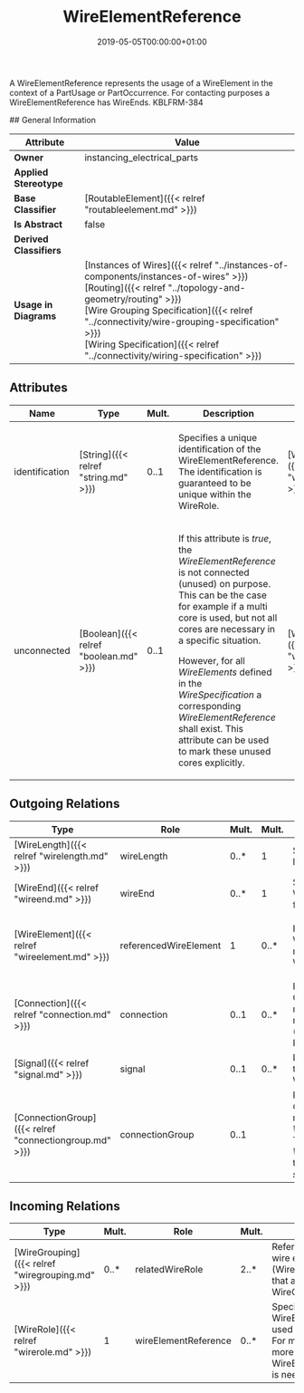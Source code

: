 ﻿---
title: WireElementReference
toc: false
type: specs
date: "2019-05-05T00:00:00+01:00"
draft: false
menu_name: vec120

# Prev/next pager order (if `docs_section_pager` enabled in `params.toml`)
weight: 
---
<html>   <head>     </head>   <body>     <p> A WireElementReference represents the usage of a WireElement in the context of a PartUsage or PartOccurrence. For contacting purposes a WireElementReference has WireEnds. KBLFRM-384      </p>    </body> </html> 
## General Information

| Attribute               | Value |
|-------------------------|-------|
| **Owner**               | instancing_electrical_parts |
| **Applied Stereotype**  |   |
| **Base Classifier**     | [RoutableElement]({{< relref "routableelement.md" >}})<br/>  |
| **Is Abstract**         | false |
| **Derived Classifiers** |   |
| **Usage in Diagrams**   | [Instances of Wires]({{< relref "../instances-of-components/instances-of-wires" >}})<br/> [Routing]({{< relref "../topology-and-geometry/routing" >}})<br/> [Wire Grouping Specification]({{< relref "../connectivity/wire-grouping-specification" >}})<br/> [Wiring Specification]({{< relref "../connectivity/wiring-specification" >}})<br/>  |

## Attributes
|  Name  |  Type  |  Mult.  |  Description  |  Owning Classifier  |
|--------|--------|---------|---------------|--------------|
|identification | [String]({{< relref "string.md" >}}) | 0..1 | <html>   <head>     </head>   <body>     <p> Specifies a unique identification of the WireElementReference. The identification is guaranteed to be unique within the WireRole.      </p>    </body> </html>  | [WireElementReference]({{< relref "wireelementreference.md" >}}) |
|unconnected | [Boolean]({{< relref "boolean.md" >}}) | 0..1 | <html>   <head>     </head>   <body>     <p> If this attribute is <i>true</i>, the <i>WireElementReference</i> is not connected (unused) on purpose. This can be the case for example if a multi core is used, but not all cores are necessary in a specific situation.      </p>      <p> However, for all <i>WireElements</i> defined in the <i>WireSpecification</i> a corresponding <i>WireElementReference</i> shall exist. This attribute can be used to mark these unused cores explicitly.      </p>  </body> </html> | [WireElementReference]({{< relref "wireelementreference.md" >}}) |

## Outgoing Relations
|    Type  |   Role   |   Mult.   |   Mult.   |   Description   |
|----------|----------|-----------|-----------|-----------------|
| [WireLength]({{< relref "wirelength.md" >}}) | wireLength | 0..* | 1 | Specifies the different length of a wire.   |
| [WireEnd]({{< relref "wireend.md" >}}) | wireEnd | 0..* | 1 | Specifies the ends of the WireElementReference for contacting purposes.   |
| [WireElement]({{< relref "wireelement.md" >}}) | referencedWireElement | 1 | 0..* | <html>   <head>     </head>   <body>     <p> References the WireElement that is represented by the WireElementReference.      </p>    </body> </html>  |
| [Connection]({{< relref "connection.md" >}}) | connection | 0..1 | 0..* | References the Connection that is realized by the referenced WireElement (WireElementReference). KBLFRM-341  |
| [Signal]({{< relref "signal.md" >}}) | signal | 0..1 | 0..* | References the signal that is transmitted by the WireElementReference.  |
| [ConnectionGroup]({{< relref "connectiongroup.md" >}}) | connectionGroup | 0..1 |  | <html>   <head>     </head>   <body> References the <i>ConnectionGroup</i> that is realized by this <i>WireElementReference.</i> This applies normally to <i>WireElementReference </i>that have <i>subWireElements</i>.</body> </html> |
##  Incoming Relations
|    Type  |   Mult.  |   Role    |   Mult.   |   Description  |
|----------|----------|-----------|-----------|----------------|
| [WireGrouping]({{< relref "wiregrouping.md" >}}) | 0..* | relatedWireRole | 2..* | References the concrete wire elements (WireElementReference) that are grouped by the WireGrouping.   |
| [WireRole]({{< relref "wirerole.md" >}}) | 1 | wireElementReference | 0..* | Specifies the WireElementReferences used in the WireRole. For multi core wires more than one WireElementReference is needed.   |
